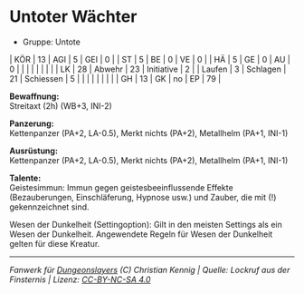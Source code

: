 # Untoter Wächter  
- Gruppe: Untote  

| KÖR    | 13 | AGI      | 5  | GEI        | 0  |
| ST     | 5  | BE       | 0  | VE         | 0  |
| HÄ     | 5  | GE       | 0  | AU         | 0  |
|        |    |          |    |            |    |
| LK     | 28 | Abwehr   | 23 | Initiative | 2  |
| Laufen | 3  | Schlagen | 21 | Schiessen  | 5  |
|        |    |          |    |            |    |
| GH     | 13 | GK       | no | EP         | 79 |


**Bewaffnung:**  
Streitaxt (2h) (WB+3, INI-2)

**Panzerung:**  
Kettenpanzer (PA+2, LA-0.5), Merkt nichts (PA+2), Metallhelm (PA+1, INI-1)

**Ausrüstung:**  
Kettenpanzer (PA+2, LA-0.5), Merkt nichts (PA+2), Metallhelm (PA+1, INI-1)

**Talente:**  
Geistesimmun: Immun gegen geistesbeeinflussende Effekte (Bezauberungen, Einschläferung, Hypnose usw.) und Zauber, die mit (!) gekennzeichnet sind.

Wesen der Dunkelheit (Settingoption): Gilt in den meisten Settings als ein Wesen der Dunkelheit. Angewendete Regeln für Wesen der Dunkelheit gelten für diese Kreatur.





___
*Fanwerk für [Dungeonslayers](https://www.dungeonslayers.net/) (C) Christian Kennig | Quelle: Lockruf aus der Finsternis | Lizenz: [CC-BY-NC-SA 4.0](https://creativecommons.org/licenses/by-nc-sa/4.0/deed.de)*